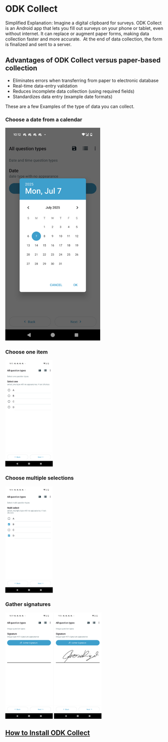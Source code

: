 # ODK Collect

Simplified Explanation: Imagine a digital clipboard for surveys. ODK Collect is an Android app that lets you fill out surveys on your phone or tablet, even without internet. It can replace or augment paper forms, making data collection faster and more accurate.  At the end of data collection, the form is finalized and sent to a server.


## Advantages of ODK Collect versus paper-based collection
- Eliminates errors when transferring from paper to electronic database
- Real-time data-entry validation
- Reduces incomplete data collection (using required fields)
- Standardizes data entry (example date formats)

These are a few Examples of the type of data you can collect.  

### Choose a date from a calendar
<img width="300" height="672" alt="collect_date" src="/assets/images/collect_date.png" />

### Choose one item   
<img width="150" height="336" alt="collect_date" src="/assets/images/collect_choice_one.png" />

### Choose multiple selections   
<img width="150" height="336" alt="collect_date" src="/assets/images/collect_choice_multiple.png" />

### Gather signatures  
<img width="150" height="336" alt="collect_date" src="/assets/images/collect_signature.png" />

<img width="150" height="336" alt="collect_date" src="/assets/images/collect_signed.png" />

## [How to Install ODK Collect](./install-odk-collect.md)


